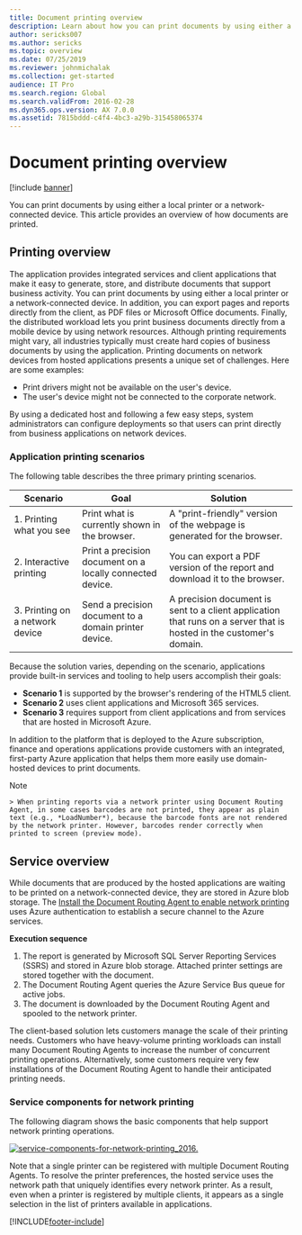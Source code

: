 ```yaml
---
title: Document printing overview
description: Learn about how you can print documents by using either a local printer or a network-connected device. This article provides an overview of how documents are printed.
author: sericks007
ms.author: sericks
ms.topic: overview
ms.date: 07/25/2019
ms.reviewer: johnmichalak
ms.collection: get-started
audience: IT Pro
ms.search.region: Global
ms.search.validFrom: 2016-02-28
ms.dyn365.ops.version: AX 7.0.0
ms.assetid: 7815bddd-c4f4-4bc3-a29b-315458065374
---
```


# Document printing overview

[!include [banner](../includes/banner.md)]

You can print documents by using either a local printer or a network-connected device. This article provides an overview of how documents are printed.

## Printing overview

The application provides integrated services and client applications that make it easy to generate, store, and distribute documents that support business activity. You can print documents by using either a local printer or a network-connected device. In addition, you can export pages and reports directly from the client, as PDF files or Microsoft Office documents. Finally, the distributed workload lets you print business documents directly from a mobile device by using network resources. Although printing requirements might vary, all industries typically must create hard copies of business documents by using the application. Printing documents on network devices from hosted applications presents a unique set of challenges. Here are some examples:

- Print drivers might not be available on the user's device.
- The user's device might not be connected to the corporate network.

By using a dedicated host and following a few easy steps, system administrators can configure deployments so that users can print directly from business applications on network devices.

### Application printing scenarios 

The following table describes the three primary printing scenarios.

| Scenario                        | Goal                                                      | Solution |
|---------------------------------|-----------------------------------------------------------|----------|
| 1. Printing what you see        | Print what is currently shown in the browser.             | A "print-friendly" version of the webpage is generated for the browser. |
| 2. Interactive printing         | Print a precision document on a locally connected device. | You can export a PDF version of the report and download it to the browser. |
| 3. Printing on a network device | Send a precision document to a domain printer device.     | A precision document is sent to a client application that runs on a server that is hosted in the customer's domain. |

Because the solution varies, depending on the scenario, applications provide built-in services and tooling to help users accomplish their goals:

- **Scenario 1** is supported by the browser's rendering of the HTML5 client.
- **Scenario 2** uses client applications and Microsoft 365 services.
- **Scenario 3** requires support from client applications and from services that are hosted in Microsoft Azure.

In addition to the platform that is deployed to the Azure subscription, finance and operations applications provide customers with an integrated, first-party Azure application that helps them more easily use domain-hosted devices to print documents.

> [!NOTE]
    > When printing reports via a network printer using Document Routing Agent, in some cases barcodes are not printed, they appear as plain text (e.g., *LoadNumber*), because the barcode fonts are not rendered by the network printer. However, barcodes render correctly when printed to screen (preview mode).

## Service overview
While documents that are produced by the hosted applications are waiting to be printed on a network-connected device, they are stored in Azure blob storage. The [Install the Document Routing Agent to enable network printing](install-document-routing-agent.md) uses Azure authentication to establish a secure channel to the Azure services.

**Execution sequence**

1. The report is generated by Microsoft SQL Server Reporting Services (SSRS) and stored in Azure blob storage. Attached printer settings are stored together with the document.
2. The Document Routing Agent queries the Azure Service Bus queue for active jobs.
3. The document is downloaded by the Document Routing Agent and spooled to the network printer.

The client-based solution lets customers manage the scale of their printing needs. Customers who have heavy-volume printing workloads can install many Document Routing Agents to increase the number of concurrent printing operations. Alternatively, some customers require very few installations of the Document Routing Agent to handle their anticipated printing needs.

### Service components for network printing

The following diagram shows the basic components that help support network printing operations.

[![service-components-for-network-printing\_2016.](./media/service-components-for-network-printing_2016.png)](./media/service-components-for-network-printing_2016.png)

Note that a single printer can be registered with multiple Document Routing Agents. To resolve the printer preferences, the hosted service uses the network path that uniquely identifies every network printer. As a result, even when a printer is registered by multiple clients, it appears as a single selection in the list of printers available in applications.


[!INCLUDE[footer-include](../../../includes/footer-banner.md)]
